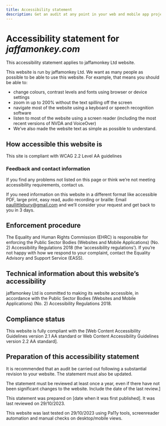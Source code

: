 ```yaml
---
title: Accessibility statement
description: Get an audit at any point in your web and mobile app projects
---
```

# Accessibility statement for _jaffamonkey.com_

This accessibility statement applies to jaffamonkey Ltd website.

This website is run by jaffamonkey Ltd. We want as many people as possible to be able to use this website. For example, that means you should be able to:

- change colours, contrast levels and fonts using browser or device settings
- zoom in up to 200% without the text spilling off the screen
- navigate most of the website using a keyboard or speech recognition software
- listen to most of the website using a screen reader (including the most recent versions of NVDA and VoiceOver)
- We’ve also made the website text as simple as possible to understand.

## How accessible this website is
This site is compliant with WCAG 2.2 Level AA guidelines

### Feedback and contact information
If you find any problems not listed on this page or think we’re not meeting accessibility requirements, contact us.

If you need information on this website in a different format like accessible PDF, large print, easy read, audio recording or braille: 
Email paullittlebury@gmail.com and we’ll consider your request and get back to you in 3 days.

## Enforcement procedure

The Equality and Human Rights Commission (EHRC) is responsible for enforcing the Public Sector Bodies (Websites and Mobile Applications) (No. 2) Accessibility Regulations 2018 (the ‘accessibility regulations’). If you’re not happy with how we respond to your complaint, contact the Equality Advisory and Support Service (EASS).

## Technical information about this website’s accessibility

jaffamonkey Ltd is committed to making its website accessible, in accordance with the Public Sector Bodies (Websites and Mobile Applications) (No. 2) Accessibility Regulations 2018.

## Compliance status

This website is fully compliant with the [Web Content Accessibility Guidelines version 2.1 AA standard or Web Content Accessibility Guidelines version 2.2 AA standard].


## Preparation of this accessibility statement

It is recommended that an audit be carried out following a substantial revision to your website. The statement must also be updated.

The statement must be reviewed at least once a year, even if there have not been significant changes to the website. Include the date of the last review.]

This statement was prepared on [date when it was first published]. It was last reviewed on 29/10/2023.

This website was last tested on 29/10/2023 using Pa11y tools, screenreader automation and manual checks on desktop/mobile views.
